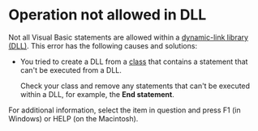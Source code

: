 
# Operation not allowed in DLL

Not all Visual Basic statements are allowed within a [dynamic-link library (DLL)](b8bdf64f-5920-1ae9-16d0-b26d09524a30.md). This error has the following causes and solutions:



- You tried to create a DLL from a [class](b8bdf64f-5920-1ae9-16d0-b26d09524a30.md) that contains a statement that can't be executed from a DLL.
    
    Check your class and remove any statements that can't be executed within a DLL, for example, the  **End statement**.
    

For additional information, select the item in question and press F1 (in Windows) or HELP (on the Macintosh).
